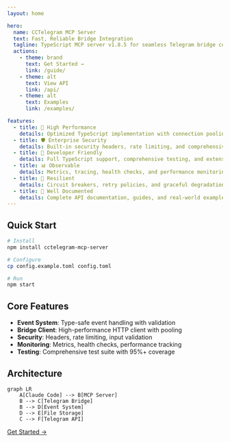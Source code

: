 ```yaml
---
layout: home

hero:
  name: CCTelegram MCP Server
  text: Fast, Reliable Bridge Integration
  tagline: TypeScript MCP server v1.8.5 for seamless Telegram bridge communication
  actions:
    - theme: brand
      text: Get Started →
      link: /guide/
    - theme: alt  
      text: View API
      link: /api/
    - theme: alt
      text: Examples
      link: /examples/

features:
  - title: 🚀 High Performance
    details: Optimized TypeScript implementation with connection pooling, caching, and monitoring
  - title: 🛡️ Enterprise Security  
    details: Built-in security headers, rate limiting, and comprehensive audit logging
  - title: 🔧 Developer Friendly
    details: Full TypeScript support, comprehensive testing, and extensive examples
  - title: 📊 Observable
    details: Metrics, tracing, health checks, and performance monitoring out of the box
  - title: 🔄 Resilient
    details: Circuit breakers, retry policies, and graceful degradation patterns
  - title: 📖 Well Documented
    details: Complete API documentation, guides, and real-world examples
---
```


## Quick Start

```bash
# Install
npm install cctelegram-mcp-server

# Configure  
cp config.example.toml config.toml

# Run
npm start
```

## Core Features

- **Event System**: Type-safe event handling with validation
- **Bridge Client**: High-performance HTTP client with pooling
- **Security**: Headers, rate limiting, input validation  
- **Monitoring**: Metrics, health checks, performance tracking
- **Testing**: Comprehensive test suite with 95%+ coverage

## Architecture

```mermaid
graph LR
    A[Claude Code] --> B[MCP Server]
    B --> C[Telegram Bridge]
    B --> D[Event System] 
    D --> E[File Storage]
    C --> F[Telegram API]
```

[Get Started →](/guide/)